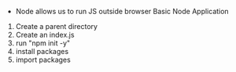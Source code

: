 - Node allows us to run JS outside browser
Basic Node Application
1) Create a parent directory
2) Create an index.js
3) run "npm init -y"
4) install packages
5) import packages